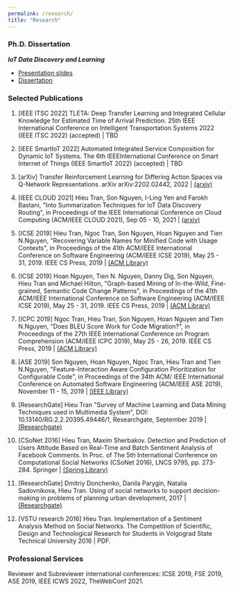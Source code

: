 ```yaml
---
permalink: /research/
title: "Research"
---
```


### Ph.D. Dissertation

<em><strong>IoT Data Discovery and Learning</strong></em>
* [Presentation slides](/assets/docs/PhD_Defense_Final_Presentation.pdf)
* [Dissertation]()

### Selected Publications


1. [IEEE ITSC 2022] TLETA: Deep Transfer Learning and Integrated Cellular Knowledge for Estimated Time of Arrival Prediction. 25th IEEE International Conference on Intelligent Transportation Systems 2022 (IEEE ITSC 2022) (accepted) | TBD 

10. [IEEE SmartIoT 2022]  Automated Integrated Service Composition for Dynamic IoT Systems. The 6th IEEEInternational Conference on Smart Internet of Things (IEEE SmartIoT 2022) (accepted) | TBD

9. [arXiv] Transfer Reinforcement Learning for Differing Action Spaces via Q-Network Representations. arXiv arXiv:2202.02442, 2022 | [(arxiv)](https://arxiv.org/abs/2202.02442)

8. [IEEE CLOUD 2021] Hieu Tran, Son Nguyen, I-Ling Yen and Farokh Bastani, "Into Summarization Techniques for IoT Data Discovery Routing", in Proceedings of the IEEE International Conference on Cloud Computing (ACM/IEEE CLOUD 2021), Sep 05 - 10, 2021 |  [(arxiv)](https://arxiv.org/pdf/2107.09558.pdf)

7. [ICSE 2019] Hieu Tran, Ngoc Tran, Son Nguyen, Hoan Nguyen and Tien N.Nguyen, "Recovering Variable Names for Minified Code with Usage Contexts", in Proceedings of the 41th ACM/IEEE International Conference on Software Engineering (ACM/IEEE ICSE 2019), May 25 - 31, 2019. IEEE CS Press, 2019 | [(ACM Library)](https://dl.acm.org/citation.cfm?id=3339651)

6. [ICSE 2019] Hoan Nguyen, Tien N. Nguyen, Danny Dig, Son Nguyen, Hieu Tran and Michael Hilton, "Graph-based Mining of In-the-Wild, Fine-grained, Semantic Code Change Patterns", in Proceedings of the 41th ACM/IEEE International Conference on Software Engineering (ACM/IEEE ICSE 2019), May 25 - 31, 2019. IEEE CS Press, 2019 | [(ACM Library)](https://dl.acm.org/citation.cfm?id=3339608)

5. [ICPC 2019] Ngoc Tran, Hieu Tran, Son Nguyen, Hoan Nguyen and Tien N.Nguyen, "Does BLEU Score Work for Code Migration?", in Proceedings of the 27th IEEE International Conference on Program Comprehension (ACM/IEEE ICPC 2019), May 25 - 26, 2019. IEEE CS Press, 2019 | [(ACM Library)](https://dl.acm.org/citation.cfm?id=3339104)

4. [ASE 2019] Son Nguyen, Hoan Nguyen, Ngoc Tran, Hieu Tran and Tien N.Nguyen, "Feature-Interaction Aware Configuration Prioritization for Configurable Code", in Proceedings of the 34th ACM/ IEEE International Conference on Automated Software Engineering (ACM/IEEE ASE 2019), November 11 - 15, 2019 | [(IEEE Library)](https://ieeexplore.ieee.org/document/8952386)

3. [ResearchGate] Hieu Tran "Survey of Machine Learning and Data Mining Techniques used in Multimedia System", DOI: 10.13140/RG.2.2.20395.49446/1, Researchgate, September 2019 | [(Researchgate)](https://www.researchgate.net/publication/333457161_Survey_of_Machine_Learning_and_Data_Mining_Techniques_used_in_Multimedia_System)

2. [CSoNet 2016] Hieu Tran, Maxim Sherbakov. Detection and Prediction of Users Attitude Based on Real-Time and Batch Sentiment Analysis of Facebook Comments. In Proc. of The 5th International Conference on Computational Social Networks (CSoNet 2016), LNCS 9795, pp. 273-284. Springer | [(Spring Library)](https://link.springer.com/chapter/10.1007/978-3-319-42345-6_24)

1. [ResearchGate] Dmitriy Donchenko, Danila Parygin, Natalia Sadovnikova, Hieu Tran. Using of social networks to support decision-making in problems of planning urban development, 2017 | [(Researchgate)](https://www.researchgate.net/profile/Hieu-Tran-17/publication/345796725_Using_of_social_networks_to_support_decision-making_in_problems_of_planning_urban_development/links/5fae14cb299bf18c5b707a01/Using-of-social-networks-to-support-decision-making-in-problems-of-planning-urban-development.pdf)

1. [VSTU research 2016] Hieu Tran. Implementation of a Sentiment Analysis Method on Social Networks. The Competition of Scientific, Design and Technological Research for Students in Volgograd State Technical University 2016 | PDF.

### Professional Services

Reviewer and Subreviewer international conferences: ICSE 2019, FSE 2019, ASE 2019, IEEE ICWS 2022, TheWebConf 2021.
